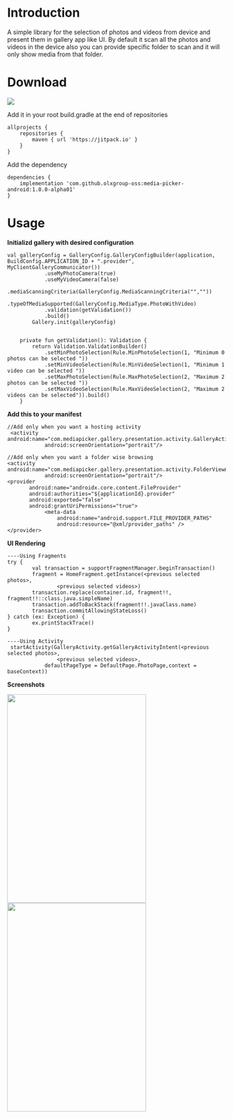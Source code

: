 # Introduction

A simple library for the selection of photos and videos from device and present them in gallery app like UI.
By default it scan all the photos and videos in the device also you can provide specific folder to scan and it will only show media from that folder.

# Download

[![](https://jitpack.io/v/IndiaOlx/media-picker-android.svg)](https://jitpack.io/#IndiaOlx/media-picker-android)


Add it in your root build.gradle at the end of repositories
```
allprojects {
	repositories {
		maven { url 'https://jitpack.io' }
	}
}

```  

Add the dependency
```
dependencies {
	implementation 'com.github.olxgroup-oss:media-picker-android:1.0.0-alpha01'
}
```

# Usage

**Initializd gallery with desired configuration**
```       
val galleryConfig = GalleryConfig.GalleryConfigBuilder(application, BuildConfig.APPLICATION_ID + ".provider", MyClientGalleryCommunicator())
            .useMyPhotoCamera(true)
            .useMyVideoCamera(false)
            .mediaScanningCriteria(GalleryConfig.MediaScanningCriteria("",""))
            .typeOfMediaSupported(GalleryConfig.MediaType.PhotoWithVideo)
            .validation(getValidation())
            .build()
        Gallery.init(galleryConfig)
        
```
```
    private fun getValidation(): Validation {
        return Validation.ValidationBuilder()
            .setMinPhotoSelection(Rule.MinPhotoSelection(1, "Minimum 0 photos can be selected "))
            .setMinVideoSelection(Rule.MinVideoSelection(1, "Minimum 1 video can be selected "))
            .setMaxPhotoSelection(Rule.MaxPhotoSelection(2, "Maximum 2 photos can be selected "))
            .setMaxVideoSelection(Rule.MaxVideoSelection(2, "Maximum 2 videos can be selected")).build()
    }
```
**Add this to your manifest**
```
//Add only when you want a hosting activity
 <activity android:name="com.mediapicker.gallery.presentation.activity.GalleryActivity"
            android:screenOrientation="portrait"/>

//Add only when you want a folder wise browsing
<activity android:name="com.mediapicker.gallery.presentation.activity.FolderViewActivity"
            android:screenOrientation="portrait"/>
<provider
       android:name="androidx.core.content.FileProvider"
       android:authorities="${applicationId}.provider"
       android:exported="false"
       android:grantUriPermissions="true">
            <meta-data
                android:name="android.support.FILE_PROVIDER_PATHS"
                android:resource="@xml/provider_paths" />
</provider>
```

**UI Rendering**

```
----Using Fragments
try {
        val transaction = supportFragmentManager.beginTransaction()
        fragment = HomeFragment.getInstance(<previous selected photos>,
                <previous selected videos>)
  	    transaction.replace(container.id, fragment!!, fragment!!::class.java.simpleName)
        transaction.addToBackStack(fragment!!.javaClass.name)
        transaction.commitAllowingStateLoss()
} catch (ex: Exception) {
        ex.printStackTrace()
}

----Using Activity
 startActivity(GalleryActivity.getGalleryActivityIntent(<previous selected photos>,
                <previous selected videos>,
            defaultPageType = DefaultPage.PhotoPage,context = baseContext))
```

**Screenshots**

<img src="https://user-images.githubusercontent.com/44491561/80382551-08259300-88c0-11ea-9f49-777cab94f0f5.png" width="320" height="480" />

<img src="https://user-images.githubusercontent.com/44491561/80382632-1f648080-88c0-11ea-84a7-904a959c0733.png" width="320" height="480" />

